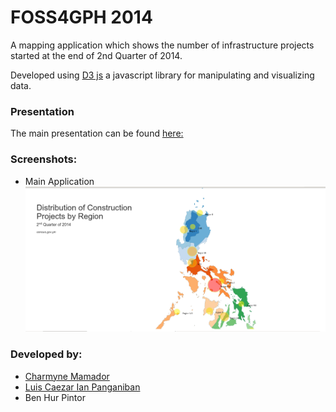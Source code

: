 # FOSS4GPH 2014 

A mapping application which shows the number of infrastructure projects started at the end of 2nd Quarter of 2014.

Developed using [D3 js](http://d3js.org/) a javascript library for manipulating and visualizing data.

### Presentation
The main presentation can be found [here:](http://lkpanganiban.github.io/foss4g2014/#/) 


### Screenshots:
 * Main Application
![screenshot1](readme_pics/constructionApp.png)

### Developed by:

 * [Charmyne Mamador](https://github.com/chamthesleeptalker)
 * [Luis Caezar Ian Panganiban](https://github.com/lkpanganiban)
 * Ben Hur Pintor
